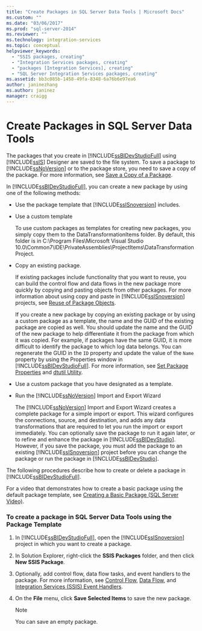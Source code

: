 ```yaml
---
title: "Create Packages in SQL Server Data Tools | Microsoft Docs"
ms.custom: ""
ms.date: "03/06/2017"
ms.prod: "sql-server-2014"
ms.reviewer: ""
ms.technology: integration-services
ms.topic: conceptual
helpviewer_keywords: 
  - "SSIS packages, creating"
  - "Integration Services packages, creating"
  - "packages [Integration Services], creating"
  - "SQL Server Integration Services packages, creating"
ms.assetid: bb3c085b-1458-49fa-8348-6a76b6e97ea6
author: janinezhang
ms.author: janinez
manager: craigg
---
```

# Create Packages in SQL Server Data Tools
  The packages that you create in [!INCLUDE[ssBIDevStudioFull](../includes/ssbidevstudiofull-md.md)] using [!INCLUDE[ssIS](../includes/ssis-md.md)] Designer are saved to the file system. To save a package to [!INCLUDE[ssNoVersion](../includes/ssnoversion-md.md)] or to the package store, you need to save a copy of the package. For more information, see [Save a Copy of a Package](../../2014/integration-services/save-a-copy-of-a-package.md).  
  
 In [!INCLUDE[ssBIDevStudioFull](../includes/ssbidevstudiofull-md.md)], you can create a new package by using one of the following methods:  
  
-   Use the package template that [!INCLUDE[ssISnoversion](../includes/ssisnoversion-md.md)] includes.  
  
-   Use a custom template  
  
     To use custom packages as templates for creating new packages, you simply copy them to the DataTransformationItems folder. By default, this folder is in C:\Program Files\Microsoft Visual Studio 10.0\Common7\IDE\PrivateAssemblies\ProjectItems\DataTransformationProject.  
  
-   Copy an existing package.  
  
     If existing packages include functionality that you want to reuse, you can build the control flow and data flows in the new package more quickly by copying and pasting objects from other packages. For more information about using copy and paste in [!INCLUDE[ssISnoversion](../includes/ssisnoversion-md.md)] projects, see [Reuse of Package Objects](reuse-of-package-objects.md).  
  
     If you create a new package by copying an existing package or by using a custom package as a template, the name and the GUID of the existing package are copied as well. You should update the name and the GUID of the new package to help differentiate it from the package from which it was copied. For example, if packages have the same GUID, it is more difficult to identify the package to which log data belongs. You can regenerate the GUID in the `ID` property and update the value of the `Name` property by using the Properties window in [!INCLUDE[ssBIDevStudioFull](../includes/ssbidevstudiofull-md.md)]. For more information, see [Set Package Properties](set-package-properties.md) and [dtutil Utility](dtutil-utility.md).  
  
-   Use a custom package that you have designated as a template.  
  
-   Run the [!INCLUDE[ssNoVersion](../includes/ssnoversion-md.md)] Import and Export Wizard  
  
     The [!INCLUDE[ssNoVersion](../includes/ssnoversion-md.md)] Import and Export Wizard creates a complete package for a simple import or export. This wizard configures the connections, source, and destination, and adds any data transformations that are required to let you run the import or export immediately. You can optionally save the package to run it again later, or to refine and enhance the package in [!INCLUDE[ssBIDevStudio](../includes/ssbidevstudio-md.md)]. However, if you save the package, you must add the package to an existing [!INCLUDE[ssISnoversion](../includes/ssisnoversion-md.md)] project before you can change the package or run the package in [!INCLUDE[ssBIDevStudio](../includes/ssbidevstudio-md.md)].  
  
 The following procedures describe how to create or delete a package in [!INCLUDE[ssBIDevStudioFull](../includes/ssbidevstudiofull-md.md)].  
  
 For a video that demonstrates how to create a basic package using the default package template, see [Creating a Basic Package (SQL Server Video)](https://go.microsoft.com/fwlink/?LinkId=131023).  
  
### To create a package in SQL Server Data Tools using the Package Template  
  
1.  In [!INCLUDE[ssBIDevStudioFull](../includes/ssbidevstudiofull-md.md)], open the [!INCLUDE[ssISnoversion](../includes/ssisnoversion-md.md)] project in which you want to create a package.  
  
2.  In Solution Explorer, right-click the **SSIS Packages** folder, and then click **New SSIS Package**.  
  
3.  Optionally, add control flow, data flow tasks, and event handlers to the package. For more information, see [Control Flow](control-flow/control-flow.md), [Data Flow](data-flow/data-flow.md), and [Integration Services &#40;SSIS&#41; Event Handlers](integration-services-ssis-event-handlers.md).  
  
4.  On the **File** menu, click **Save Selected Items** to save the new package.  
  
    > [!NOTE]  
    >  You can save an empty package.  
  
  
